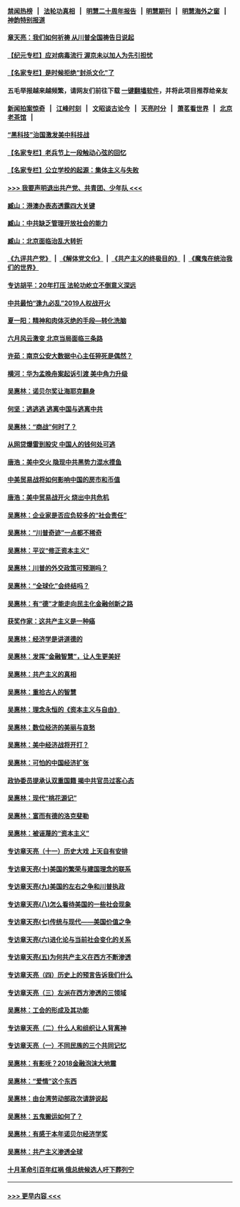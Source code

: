 #### [禁闻热榜](热点新闻.md?=0)  &nbsp;&nbsp;|&nbsp;&nbsp; [法轮功真相](https://github.com/gfw-breaker/truth/blob/master/README.md?=0) &nbsp;&nbsp;|&nbsp;&nbsp; [明慧二十周年报告](https://github.com/gfw-breaker/mh-reports/blob/master/README.md?=0) &nbsp;&nbsp;|&nbsp;&nbsp;[明慧期刊](https://github.com/gfw-breaker/mh-qikan) &nbsp;&nbsp;|&nbsp;&nbsp; [明慧海外之窗](https://github.com/gfw-breaker/mh-news/blob/master/README.md?=0) &nbsp;&nbsp;|&nbsp;&nbsp; [神韵特别报道](https://github.com/gfw-breaker/mh-news/blob/master/shenyun.md?=0)
#### [章天亮：我们如何祈祷 从川普全国祷告日说起](../pages/nsc423/n11944627.md?t=03170802) 
#### [【纪元专栏】应对病毒流行 渥京未以加人为先引担忧](../pages/nsc423/n11875714.md?t=03170802) 
#### [【名家专栏】是时候拒绝“封杀文化”了](../pages/nsc423/n11814093.md?t=03170802) 
#### 五毛举报越来越频繁，请网友们前往下载 [一键翻墙软件](https://github.com/gfw-breaker/ssr-accounts)，并将此项目推荐给亲友
#### [新闻拍案惊奇](https://github.com/gfw-breaker/banned-news/blob/master/pages/link4.md) &nbsp;&nbsp;|&nbsp;&nbsp; [江峰时刻](https://github.com/gfw-breaker/banned-news/blob/master/pages/link4.md) &nbsp;&nbsp;|&nbsp;&nbsp; [文昭谈古论今](https://github.com/gfw-breaker/banned-news/blob/master/pages/link4.md) &nbsp;&nbsp;|&nbsp;&nbsp; [天亮时分](https://github.com/gfw-breaker/banned-news/blob/master/pages/link4.md) &nbsp;&nbsp;|&nbsp;&nbsp; [萧茗看世界](https://github.com/gfw-breaker/banned-news/blob/master/pages/link4.md) &nbsp;&nbsp;|&nbsp;&nbsp; [北京老茶馆](https://github.com/gfw-breaker/banned-news/blob/master/pages/link4.md) &nbsp;&nbsp;|&nbsp;&nbsp; 
#### [“黑科技”治国激发美中科技战](../pages/nsc423/n11638056.md?t=03170802) 
#### [【名家专栏】老兵节上一段触动心弦的回忆](../pages/nsc423/n11646016.md?t=03170802) 
#### [【名家专栏】公立学校的起源：集体主义与失败](../pages/nsc423/n11601833.md?t=03170802) 
#### [>>> 我要声明退出共产党、共青团、少年队 <<<](https://github.com/begood0513/goodnews/blob/master/quit/letter.md) 
#### [臧山：港澳办表态透露四大关键](../pages/nsc423/n11421628.md?t=03170802) 
#### [臧山：中共缺乏管理开放社会的能力](../pages/nsc423/n11407457.md?t=03170802) 
#### [臧山：北京面临治乱大转折](../pages/nsc423/n11406895.md?t=03170802) 
#### [《九评共产党》](https://github.com/begood0513/9ping.md/blob/master/README.md) &nbsp;|&nbsp; [《解体党文化》](../../../../jtdwh.md/blob/master/README.md)  &nbsp;|&nbsp; [《共产主义的终极目的》](../../../../gczydzjmd.md/blob/master/README.md) &nbsp;|&nbsp; [《魔鬼在统治我们的世界》](../../../../mgztzwmdsj.md/blob/master/README.md) 
#### [专访胡平：20年打压 法轮功屹立不倒意义深远](../pages/nsc423/n11398800.md?t=03170802) 
#### [中共最怕“逢九必乱”2019人权战开火](../pages/nsc423/n11385248.md?t=03170802) 
#### [夏一阳：精神和肉体灭绝的手段—转化洗脑](../pages/nsc423/n11368250.md?t=03170802) 
#### [六月风云激变 北京当局面临三条路](../pages/nsc423/n11313668.md?t=03170802) 
#### [许茹：南京公安大数据中心主任猝死是偶然？](../pages/nsc423/n11064744.md?t=03170802) 
#### [横河：华为孟晚舟案起诉引渡 美中角力升级](../pages/nsc423/n11027230.md?t=03170802) 
#### [吴惠林：诺贝尔奖让海耶克翻身](../pages/nsc423/n10890049.md?t=03170802) 
#### [何坚：逃逃逃 逃离中国与逃离中共](../pages/nsc423/n10592891.md?t=03170802) 
#### [吴惠林：“商战”何时了？](../pages/nsc423/n10573558.md?t=03170802) 
#### [从网贷爆雷到股灾 中国人的钱何处可逃](../pages/nsc423/n10572800.md?t=03170802) 
#### [唐浩：美中交火 隐现中共黑势力混水摸鱼](../pages/nsc423/n10544040.md?t=03170802) 
#### [中美贸易战将如何影响中国的房市和币值](../pages/nsc423/n10543697.md?t=03170802) 
#### [唐浩：美中贸易战开火 烧出中共危机](../pages/nsc423/n10540126.md?t=03170802) 
#### [吴惠林：企业家是否应负较多的“社会责任”](../pages/nsc423/n10535022.md?t=03170802) 
#### [吴惠林：“川普奇迹”一点都不稀奇](../pages/nsc423/n10512808.md?t=03170802) 
#### [吴惠林：平议“修正资本主义”](../pages/nsc423/n10495724.md?t=03170802) 
#### [吴惠林：川普的外交政策可预测吗？](../pages/nsc423/n10462387.md?t=03170802) 
#### [吴惠林：“全球化”会终结吗？](../pages/nsc423/n10452838.md?t=03170802) 
#### [吴惠林：有“德”才能走向民主化金融创新之路](../pages/nsc423/n10432292.md?t=03170802) 
#### [获奖作家：这共产主义是一种癌](../pages/nsc423/n10431541.md?t=03170802) 
#### [吴惠林：经济学是讲道德的](../pages/nsc423/n10398014.md?t=03170802) 
#### [吴惠林：发挥“金融智慧”，让人生更美好](../pages/nsc423/n10375019.md?t=03170802) 
#### [吴惠林：共产主义的真相](../pages/nsc423/n10351394.md?t=03170802) 
#### [吴惠林：重拾古人的智慧](../pages/nsc423/n10337691.md?t=03170802) 
#### [吴惠林：理念永恒的《资本主义与自由》](../pages/nsc423/n10316274.md?t=03170802) 
#### [吴惠林：数位经济的美丽与哀愁](../pages/nsc423/n10292946.md?t=03170802) 
#### [吴惠林：美中经济战将开打？](../pages/nsc423/n10258825.md?t=03170802) 
#### [吴惠林：可怕的中国经济扩张](../pages/nsc423/n10219147.md?t=03170802) 
#### [政协委员提承认双重国籍 揭中共官员过客心态](../pages/nsc423/n10208809.md?t=03170802) 
#### [吴惠林：现代“桃花源记”](../pages/nsc423/n10185234.md?t=03170802) 
#### [吴惠林：富而有德的洛克斐勒](../pages/nsc423/n10142264.md?t=03170802) 
#### [吴惠林：被诬蔑的“资本主义”](../pages/nsc423/n10124816.md?t=03170802) 
#### [专访章天亮（十一）历史大戏 上天自有安排](../pages/nsc423/n10094905.md?t=03170802) 
#### [专访章天亮(十)美国的繁荣与建国理念的联系](../pages/nsc423/n10094899.md?t=03170802) 
#### [专访章天亮(九)美国的左右之争和川普执政](../pages/nsc423/n10094889.md?t=03170802) 
#### [专访章天亮(八)怎么看待美国的一些社会现象](../pages/nsc423/n10094857.md?t=03170802) 
#### [专访章天亮(七)传统与现代——美国价值之争](../pages/nsc423/n10093140.md?t=03170802) 
#### [专访章天亮(六)进化论与当前社会变化的关系](../pages/nsc423/n10092036.md?t=03170802) 
#### [专访章天亮(五)为何共产主义在西方不断渗透](../pages/nsc423/n10083620.md?t=03170802) 
#### [专访章天亮（四）历史上的预言告诉我们什么](../pages/nsc423/n10083606.md?t=03170802) 
#### [专访章天亮（三）左派在西方渗透的三领域](../pages/nsc423/n10081115.md?t=03170802) 
#### [吴惠林：工会的形成及其功能](../pages/nsc423/n10080633.md?t=03170802) 
#### [专访章天亮（二）什么人和组织让人背离神](../pages/nsc423/n10076637.md?t=03170802) 
#### [专访章天亮（一）不同民族的三个共同记忆](../pages/nsc423/n10074188.md?t=03170802) 
#### [吴惠林：有影呒？2018金融泡沫大地震](../pages/nsc423/n10040534.md?t=03170802) 
#### [吴惠林：“爱情”这个东西](../pages/nsc423/n10019423.md?t=03170802) 
#### [吴惠林：由台湾劳动部政次请辞说起](../pages/nsc423/n9979679.md?t=03170802) 
#### [吴惠林：五鬼搬运如何了？](../pages/nsc423/n9925338.md?t=03170802) 
#### [吴惠林：有感于本年诺贝尔经济学奖](../pages/nsc423/n9871883.md?t=03170802) 
#### [吴惠林：共产主义渗透全球](../pages/nsc423/n9812748.md?t=03170802) 
#### [十月革命引百年红祸 俄总统候选人吁下葬列宁](../pages/nsc423/n9810182.md?t=03170802) 

----
#### [ >>> 更早内容 <<< ](../indexes/nsc423-earlier.md)
